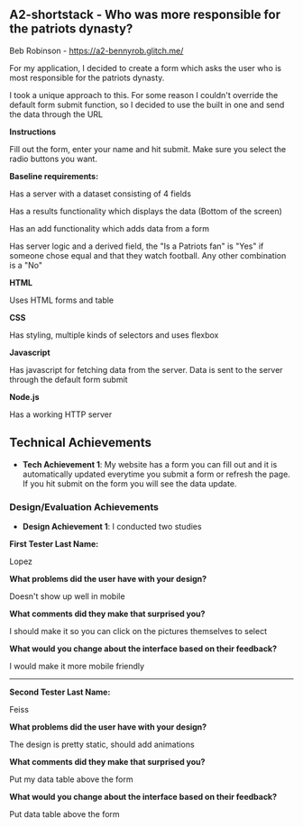 

## A2-shortstack - Who was more responsible for the patriots dynasty?
Beb Robinson - https://a2-bennyrob.glitch.me/

For my application, I decided to create a form which asks the user who is most responsible for the patriots dynasty. 

I took a unique approach to this. For some reason I couldn't override the default form submit function, so I decided to use the built in one and send the data through the URL

**Instructions**

Fill out the form, enter your name and hit submit. Make sure you select the radio buttons you want.

**Baseline requirements:**

Has a server with a dataset consisting of 4 fields

Has a results functionality which displays the data (Bottom of the screen)

Has an add functionality which adds data from a form

Has server logic and a derived field, the "Is a Patriots fan" is "Yes" if someone chose equal and that they watch football. Any other combination is a "No"

**HTML**

Uses HTML forms and table

**CSS**

Has styling, multiple kinds of selectors and uses flexbox

**Javascript**

Has javascript for fetching data from the server. Data is sent to the server through the default form submit

**Node.js**

Has a working HTTP server



## Technical Achievements
- **Tech Achievement 1**: My website has a form you can fill out and it is automatically updated everytime you submit a form or refresh the page.
If you hit submit on the form you will see the data update.


### Design/Evaluation Achievements
- **Design Achievement 1**: I conducted two studies

**First Tester Last Name:** 

Lopez

**What problems did the user have with your design?** 

Doesn't show up well in mobile

**What comments did they make that surprised you?**

I should make it so you can click on the pictures themselves to select

**What would you change about the interface based on their feedback?**

I would make it more mobile friendly

** **

**Second Tester Last Name:** 

Feiss

**What problems did the user have with your design?** 

The design is pretty static, should add animations

**What comments did they make that surprised you?**

Put my data table above the form

**What would you change about the interface based on their feedback?**

Put data table above the form